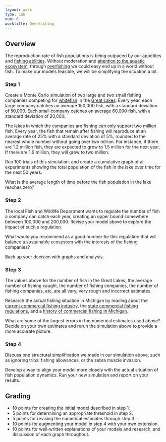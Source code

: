 ```yaml
---
layout: work
type: Lab
num: 6
worktitle: Overfishing
---
```


## Overview

The reproduction rate of fish populations is being outpaced by our appetites and [fishing abilities](https://en.wikipedia.org/wiki/World_fisheries_production). Without moderation and
[attention to the aquatic ecosystem](https://en.wikipedia.org/wiki/Population_dynamics_of_fisheries), through
[overfishing](https://www.worldwildlife.org/threats/overfishing)
we could easy end up in a world without fish.
To make our models feasible, we will be simplifying the situation a bit.

### Step 1

Create a Monte Carlo simulation of two large and two small fishing companies competing for [whitefish](https://en.wikipedia.org/wiki/Coregonus) in the
[Great Lakes](https://en.wikipedia.org/wiki/Great_Lakes). Every year, each large company catches on average 150,000 fish, with a standard deviation of 50,000. Each small company catches on average 60,000 fish, with a standard deviation of 20,000.

The lakes in which the companies are fishing can only support two million fish. Every year, the fish that remain after fishing will reproduce at an average rate of 25% with a standard deviation of 5%, rounded to the nearest whole number without going over two million. For instance, if there are 1.2 million fish, they are expected to grow to 1.5 million for the next year. If there are 1.9 million, they will grow to two million.

Run 100 trials of this simulation, and create a cumulative graph of all experiments showing the total population of the fish in the lake over time for the next 50 years.

What is the average length of time before the fish population in the lake reaches zero?

### Step 2

The local Fish and Wildlife Department wants to regulate the number of fish a company can catch each year, creating an upper bound somewhere between 100,000 and 200,000. Revise your model above to explore the impact of such a regulation.

What would you recommend as a good number for this regulation that will balance a sustainable ecosystem with the interests of the fishing companies?

Back up your decision with graphs and analysis.

### Step 3

The values above for the number of fish in the Great Lakes, the average number of fishing caught, the number of fishing companies, the number of fishing companies, etc, are all very, very rough and incorrect estimates.

Research the actual fishing situation in Michigan by reading about the [current commercial fishing industry](https://www.bridgemi.com/michigan-environment-watch/commercial-fishing-sinking-fast-michigan-time-more-regulations), the [state commercial fishing regulations](https://www.michigan.gov/dnr/0,4570,7-350-79136_79236_80538_80541---,00.html), and a [history of commercial fishing in Michigan](https://www.michigan.gov/dnr/0,4570,7-350-79136_79236_80538_80541-424724--,00.html).

What are some of the largest errors in the numerical estimates used above? Decide on your own estimates and rerun the simulation above to provide a more accurate picture.

### Step 4

Discuss one structural simplification we made in our simulation above, such as ignoring tribal fishing allowances, or the zebra muscle invasion.

Develop a way to align your model more closely with the actual situation of fish population dynamics. Run your new simulation and report on your results.

## Grading

* 10 points for creating the initial model described in step 1.
* 5 points for determining an appropriate threshold in step 2.
* 5 points for revising the numerical estimates through step 3.
* 10 points for augmenting your model in step 4 with your own extension.
* 10 points for well-written explanations of your models and research,
and discussion of each graph throughout.
